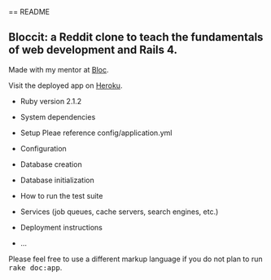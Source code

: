 == README
## Bloccit: a Reddit clone to teach the fundamentals of web development and Rails 4.

Made with my mentor at [Bloc](http://bloc.io).

Visit the deployed app on [Heroku](http://kristingonzalez-bloccit.herokuapp.com/).

* Ruby version 2.1.2

* System dependencies

* Setup
  Pleae reference config/application.yml

* Configuration

* Database creation

* Database initialization

* How to run the test suite

* Services (job queues, cache servers, search engines, etc.)

* Deployment instructions

* ...


Please feel free to use a different markup language if you do not plan to run
<tt>rake doc:app</tt>.

